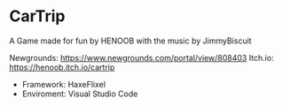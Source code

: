 # CarTrip

A Game made for fun by HENOOB with the music by JimmyBiscuit

Newgrounds: https://www.newgrounds.com/portal/view/808403
Itch.io: https://henoob.itch.io/cartrip

- Framework: HaxeFlixel
- Enviroment: Visual Studio Code
